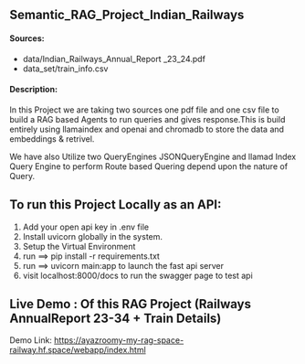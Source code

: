 ## Semantic_RAG_Project_Indian_Railways

#### Sources:

- data/Indian_Railways_Annual_Report _23_24.pdf
- data_set/train_info.csv

#### Description:
In this Project we are taking two sources one pdf file and one csv file to build a RAG based Agents to run queries and gives response.This is build entirely using llamaindex and openai and chromadb to store the data and embeddings & retrivel.

We have also Utilize two QueryEngines JSONQueryEngine and llamad Index Query Engine to perform Route based Quering depend upon the 
nature of Query.

To run this Project Locally as an API:
---------
1. Add your open api key in .env file
2. Install uvicorn globally in the system.
3. Setup the Virtual Environment
4. run ==> pip install -r requirements.txt
5. run ==> uvicorn main:app to launch the fast api server
6. visit localhost:8000/docs to run the swagger page to test api


Live Demo : Of this RAG Project (Railways AnnualReport 23-34 + Train Details)
-------------------------
Demo Link:  https://ayazroomy-my-rag-space-railway.hf.space/webapp/index.html